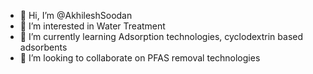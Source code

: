 - 👋 Hi, I’m @AkhileshSoodan
- 👀 I’m interested in Water Treatment
- 🌱 I’m currently learning Adsorption technologies, cyclodextrin based adsorbents
- 💞️ I’m looking to collaborate on PFAS removal technologies

<!---
AkhileshSoodan/AkhileshSoodan is a ✨ special ✨ repository because its `README.md` (this file) appears on your GitHub profile.
You can click the Preview link to take a look at your changes.
--->
